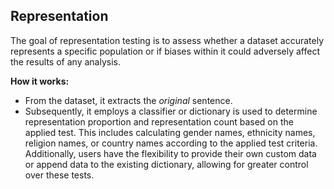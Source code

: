 
<div class="h3-box" markdown="1">

## Representation

The goal of representation testing is to assess whether a dataset accurately represents a specific population or if biases within it could adversely affect the results of any analysis.

**How it works:**

- From the dataset, it extracts the *original* sentence.
- Subsequently, it employs a classifier or dictionary is used to determine representation proportion and representation count based on the applied test. This includes calculating gender names, ethnicity names, religion names, or country names according to the applied test criteria. Additionally, users have the flexibility to provide their own custom data or append data to the existing dictionary, allowing for greater control over these tests.


</div>